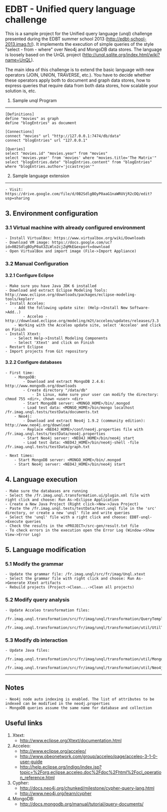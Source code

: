 EDBT - Unified query language challenge
=======================================

This is a sample project for the Unified query language (unql) challenge presented during 
the EDBT summer school 2013 (http://edbt-school-2013.imag.fr/). It implements the execution 
of simple queries of the style "select - from - where" over Neo4j and MongoDB data stores.
The language is loosely based on the UnQL project (http://unql.sqlite.org/index.html/wiki?name=UnQL). 

The main idea of this challenge is to extend the basic language with new operators (JOIN, UNION, TRAVERSE, etc.).
You have to decide whether these operators apply both to document and graph data stores, how to express queries
that require data from both data stores, how scalable your solution is, etc.


1. Sample unql Program
----------------------

	[Definitions]
	define "movies" as graph 
	define "blogEntries" as document

	[Connections] 
	connect "movies" url "http://127.0.0.1:7474/db/data"
	connect "blogEntries" url "127.0.0.1"

	[Queries] 
	select "movies.id" "movies.year" from "movies"
	select 'movies.year' from 'movies' where "movies.title='The Matrix'"
	select "blogEntries.date" "blogEntries.content" from "blogEntries" where "blogEntries.author='jccastrejon'"

2. Sample language extension 
---------------------
	- Visit: https://drive.google.com/file/d/0B2SdlgBOyP0aaG1naWRUVjR2cDQ/edit?usp=sharing

## 3. Environment configuration ##

### 3.1 Virtual machine with already configured environment ###
	- Install VirtualBox: https://www.virtualbox.org/wiki/Downloads
	- Download VM image: https://docs.google.com/uc?id=0B2SdlgBOyP0aX3ZLWlo2cjZqMkE&export=download
	- Open VirtualBox and import image (File->Import Appliance)

### 3.2 Manual Configuration ###

#### 3.2.1 Configure Eclipse ####
	- Make sure you have Java JDK 6 installed
	- Download and extract Eclipse Modeling Tools: http://www.eclipse.org/downloads/packages/eclipse-modeling-tools/keplerr
	- Install Acceleo:
		- Add the following update site: (Help->Install New Software->Add..)
			- Acceleo - http://download.eclipse.org/modeling/m2t/acceleo/updates/releases/3.3
		- Working with the Acceleo update site, select 'Acceleo' and click on Finish
	- Install Xtext:
		- Select Help->Install Modeling Components
		- Select 'Xtext' and click on Finish
	- Restart Eclipse
	- Import projects from Git repository

#### 3.2.2 Configure databases ####
	- First time:
		- MongoDB:
			- Download and extract MongoDB 2.4.6: http://www.mongodb.org/downloads
			- Create directory "/data/db" 
				- In Linux, make sure your user can modify the directory: chmod 755 <dir>, chown <user> <dir>
			- Start MongoDB server: <MONGO_HOME>/bin/.mongod
			- Load test data: <MONGO_HOME>/bin/mongo localhost /fr.imag.unql.tests/testData/documents.txt
		- Neo4j:
			- Download and extract Neo4j 1.9.2 (community edition): http://www.neo4j.org/download
			- Replace <NEO4J_HOME>/conf/neo4j.properties file with /fr.imag.unql.tests/testData/neo4j.properties
			- Start Neo4j server: <NEO4J_HOME>/bin/neo4j start
			- Load test data: <NEO4J_HOME>/bin/neo4j-shell -file /fr.imag.unql.tests/testData/graph.txt
	
	- Next times:
		- Start MongoDB server: <MONGO_HOME>/bin/.mongod
		- Start Neo4j server: <NEO4J_HOME>/bin/neo4j start

## 4. Language execution 
	- Make sure the databases are running
	- Select the /fr.imag.unql.transformation.ui/plugin.xml file with right click and choose: Run As->Eclipse Application
	- Create a New Java Project (Right click->New->Java Project)
	- Paste the /fr.imag.unql.tests/testData/test.unql file in the 'src' directory, or create a new 'unql' file and write queries
	- Select the 'unql' file with a right click and choose: EDBT-unql->Execute queries
	- Check the results in the <PROJECT>/src-gen/result.txt file
	- To check errors in the execution open the Error Log (Window->Show View->Error Log)

## 5. Language modification ##

### 5.1 Modify the grammar ###
	- Update the grammar file: /fr.imag.unql/src/fr/imag/Unql.xtext
	- Select the grammar file with right click and choose: Run As->Generate Xtext artifacts 
	- Rebuild projects (Project->Clean...->Clean all projects)

### 5.2 Modify query analysis ###
	- Update Acceleo transformation files:
		- /fr.imag.unql.transformation/src/fr/imag/unql/transformation/QueryTemplate.mtl
		- /fr.imag.unql.transformation/src/fr/imag/unql/transformation/util/UtilTemplate.mtl

### 5.3 Modify db interaction ###
	- Update Java files:
		- /fr.imag.unql.transformation/src/fr/imag/unql/transformation/util/MongoDBUtil.java
		- /fr.imag.unql.transformation/src/fr/imag/unql/transformation/util/Neo4jUtil.java

***
Notes
----------------------
	- Neo4j node auto indexing is enabled. The list of attributes to be indexed can be modified in the neo4j.properties
	- MongoDB queries assume the same name for database and collection

Useful links
----------------------
1. Xtext: 
	* http://www.eclipse.org/Xtext/documentation.html
2. Acceleo: 
	* http://www.eclipse.org/acceleo/
	* http://www.obeonetwork.com/group/acceleo/page/acceleo-3-1-0-user-guide
	* http://help.eclipse.org/indigo/index.jsp?topic=%2Forg.eclipse.acceleo.doc%2Fdoc%2Fhtml%2Focl_operation_reference.html
3. Cypher: 
	* http://docs.neo4j.org/chunked/milestone/cypher-query-lang.html
	* http://www.neo4j.org/learn/cypher
4. MongoDB: 
	* http://docs.mongodb.org/manual/tutorial/query-documents/

